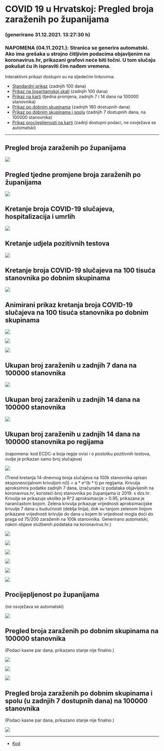 # COVID 19 u Hrvatskoj: Pregled broja zaraženih po županijama

### (generirano 31.12.2021. 13:27:30 h)

### NAPOMENA (04.11.2021.): Stranica se generira automatski. Ako ima grešaka u strojno čitljivim podacima objavljenim na koronavirus.hr, prikazani grafovi neće biti točni. U tom slučaju pokušat ću ih ispraviti čim nađem vremena.

Interaktivni prikazi dostupni su na sljedećim linkovima:

- [Standardni prikaz](html/index.html) (zadnjih 100 dana)
- [Prikaz na logaritamskoj skali](html/index_log.html) (zadnjih 100 dana)
- [Prikaz na karti](html/index_map.html) (tjedna promjena, zadnjih 7 i 14 dana na 100000 stanovnika)
- [Prikaz po dobnim skupinama](html/index_per_age.html) (zadnjih 180 dostupnih dana)
- [Prikaz po dobnim skupinama i spolu](html/index_pyramid.html) (zadnjih 7 dostupnih dana, na 100000 stanovnika)
- [Prikaz procijepljenosti na karti](html/index_vaccination.html) (zadnji dostupni podaci, ne osvježava se automatski)

-----

## Pregled broja zaraženih po županijama

![](img/2021_12_29_line_plots.png)

## Pregled tjedne promjene broja zaraženih po županijama

![](img/2021_12_29_map.png)

## Kretanje broja COVID-19 slučajeva, hospitalizacija i umrlih

![](img/2021_12_29_cases_hospitalisations_deaths.png)

## Kretanje udjela pozitivnih testova

![](img/2021_12_29_percentage_positive_tests.png)

## Kretanje broja COVID-19 slučajeva na 100 tisuća stanovnika po dobnim skupinama

![](img/2021_12_29_cases_per_age_group_lines.png)

## Animirani prikaz kretanja broja COVID-19 slučajeva na 100 tisuća stanovnika po dobnim skupinama

![](img/2021_12_29anim_aug_1200.gif)

![](img/anim_cases_2021_12_29_vs_2020.gif)

![](img/2021_12_29all_counties_dots.png)

## Ukupan broj zaraženih u zadnjih 7 dana na 100000 stanovnika

![](img/2021_12_29_map_7_day_per_100k.png)

## Ukupan broj zaraženih u zadnjih 14 dana na 100000 stanovnika

![](img/2021_12_29_map_14_day_per_100k.png)

## Ukupan broj zaraženih u zadnjih 14 dana na 100000 stanovnika po regijama

(napomena: kod ECDC-a boja regije ovisi i o postotku pozitivnih testova, ovdje je prikazan samo broj slučajeva)

![](img/2021_12_29_map_14_day_per_100k_region.png)

(Trend kretanja 14-dnevnog broja slučajeva na 100k stanovnika opisan eksponencijalnom krivuljom n(t) = a * e^(b * t) po regijama. Krivulja aproksimira podatke zadnjih 7 dana, izračunate iz podataka objavljenih na koronavirus.hr, koristeći broj stanovnika po županijama iz 2019. s dzs.hr. Krivulja se prikazuje ukoliko je R^2 aproksimacije > 0.95, prikazana je narančastom bojom. Zelena krivulja prikazuje vrijednosti aproksimacijske krivulje 7 dana u budućnosti (deblja linija), dok su tanjom zelenom linijom prikazane vrijednosti krivulje do dana u kojem bi vrijednost mogla doći do praga od 75/200 zaraženih na 100k stanovnika. Generirano automatski, nakon objave službenih podataka na koronavirus.hr.)

![](img/2021_12_29_current_Jadranska_Hrvatska.png)

![](img/2021_12_29_current_Panonska_Hrvatska.png)

![](img/2021_12_29_current_Grad_Zagreb.png)

![](img/2021_12_29_current_Sjeverna_Hrvatska.png)

![](img/2021_12_29_current_Republika_Hrvatska.png)

![](img/2021_12_29_cases_hospitalisations_deaths_Republika_Hrvatska.png)

## Procijepljenost po županijama

(ne osvježava se automatski)

![](img/2021_12_29_vaccination.png)

## Pregled broja zaraženih po dobnim skupinama na 100000 stanovnika

(Podaci kasne par dana, prikazano stanje nije finalno.)

![](img/2021_12_29_per_age_group.png)

![](img/2021_12_29_per_age_group_all_0.png)

![](img/2021_12_29_per_age_group_all_1.png)

## Pregled broja zaraženih po dobnim skupinama i spolu (u zadnjih 7 dostupnih dana) na 100000 stanovnika

(Podaci kasne par dana, prikazano stanje nije finalno.)

![](img/2021_12_29_pyramid.png)

-----

- [Kod](https://github.com/ppalasek/covid_plots_croatia)

